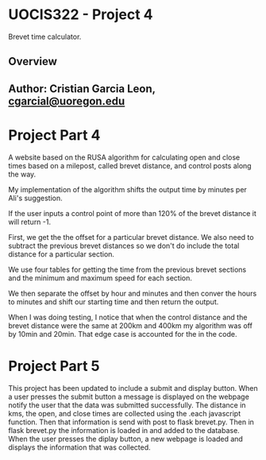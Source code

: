 # UOCIS322 - Project 4 #
Brevet time calculator.

## Overview

## Author: Cristian Garcia Leon, cgarcial@uoregon.edu ##

# Project Part 4
A website based on the RUSA algorithm for calculating open and close times
based on a milepost, called brevet distance, and control posts along the way.

My implementation of the algorithm shifts the output time by minutes per Ali's suggestion.

If the user inputs a control point of more than 120% of the brevet distance it will return -1.

First, we get the the offset for a particular brevet distance. We also need to subtract
the previous brevet distances so we don't do include the total distance for a particular section.

We use four tables for getting the time from the previous brevet sections and the minimum and maximum speed
for each section.

We then separate the offset by hour and minutes and then conver the hours to minutes and shift our starting time
and then return the output.

When I was doing testing, I notice that when the control distance and the brevet distance were the same at 200km and 400km my algorithm was off by 10min and 20min. That edge case is accounted for the in the code.


# Project Part 5
This project has been updated to include a submit and display button. When a user presses the submit button a message is displayed on the webpage notify the user that the data was submitted successfully. The distance in kms, the open, and close times are collected using the .each javascript function. Then that information is send with post to flask brevet.py. Then in flask brevet.py the information is loaded in and added to the database. When the user presses the diplay button, a new webpage is loaded and displays the information that was collected.
